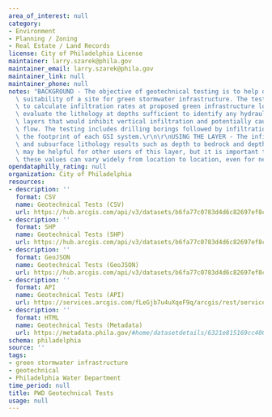 ```yaml
---
area_of_interest: null
category: 
- Environment
- Planning / Zoning
- Real Estate / Land Records
license: City of Philadelphia License
maintainer: larry.szarek@phila.gov
maintainer_email: larry.szarek@phila.gov
maintainer_link: null
maintainer_phone: null
notes: "BACKGROUND - The objective of geotechnical testing is to help determine the\
  \ suitability of a site for green stormwater infrastructure. The tests are used\
  \ to calculate infiltration rates at proposed green infrastructure locations and\
  \ evaluate the lithology at depths sufficient to identify any hydraulically limiting\
  \ layers that would inhibit vertical infiltration and potentially cause lateral\
  \ flow. The testing includes drilling borings followed by infiltration testing within\
  \ the footprint of each GSI system.\r\n\r\nUSING THE LAYER - The infiltration rates\
  \ and subsurface lithology results such as depth to bedrock and depth to groundwater\
  \ may be helpful for other users of this layer, but it is important to note that\
  \ these values can vary widely from location to location, even for nearby sites."
opendataphilly_rating: null
organization: City of Philadelphia
resources:
- description: ''
  format: CSV
  name: Geotechnical Tests (CSV)
  url: https://hub.arcgis.com/api/v3/datasets/b6fa77c0783d4d6c82697ef8cadcaa09_0/downloads/data?format=csv&spatialRefId=3857&where=1%3D1
- description: ''
  format: SHP
  name: Geotechnical Tests (SHP)
  url: https://hub.arcgis.com/api/v3/datasets/b6fa77c0783d4d6c82697ef8cadcaa09_0/downloads/data?format=shp&spatialRefId=3857&where=1%3D1
- description: ''
  format: GeoJSON
  name: Geotechnical Tests (GeoJSON)
  url: https://hub.arcgis.com/api/v3/datasets/b6fa77c0783d4d6c82697ef8cadcaa09_0/downloads/data?format=geojson&spatialRefId=4326&where=1%3D1
- description: ''
  format: API
  name: Geotechnical Tests (API)
  url: https://services.arcgis.com/fLeGjb7u4uXqeF9q/arcgis/rest/services/GeotechnicalTest/FeatureServer
- description: ''
  format: HTML
  name: Geotechnical Tests (Metadata)
  url: https://metadata.phila.gov/#home/datasetdetails/6321e815169cc40021d917a6/representationdetails/6321e815169cc40021d917b5/
schema: philadelphia
source: ''
tags:
- green stormwater infrastructure
- geotechnical
- Philadelphia Water Department
time_period: null
title: PWD Geotechnical Tests
usage: null
---
```

